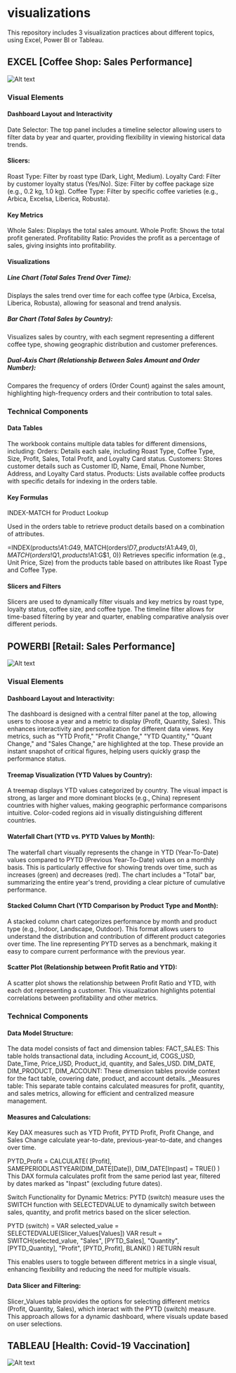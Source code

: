 # visualizations

This repository includes 3 visualization practices about different topics, using Excel, Power BI or Tableau.

## EXCEL [Coffee Shop: Sales Performance]
![Alt text](/demos/dashboard-excel.png "original photo")

### Visual Elements

#### Dashboard Layout and Interactivity
Date Selector: The top panel includes a timeline selector allowing users to filter data by year and quarter, providing flexibility in viewing historical data trends.

#### Slicers:
Roast Type: Filter by roast type (Dark, Light, Medium).
Loyalty Card: Filter by customer loyalty status (Yes/No).
Size: Filter by coffee package size (e.g., 0.2 kg, 1.0 kg).
Coffee Type: Filter by specific coffee varieties (e.g., Arbica, Excelsa, Liberica, Robusta).

#### Key Metrics
Whole Sales: Displays the total sales amount.
Whole Profit: Shows the total profit generated.
Profitability Ratio: Provides the profit as a percentage of sales, giving insights into profitability.

#### Visualizations
##### Line Chart (Total Sales Trend Over Time):
Displays the sales trend over time for each coffee type (Arbica, Excelsa, Liberica, Robusta), allowing for seasonal and trend analysis.
##### Bar Chart (Total Sales by Country):
Visualizes sales by country, with each segment representing a different coffee type, showing geographic distribution and customer preferences.
##### Dual-Axis Chart (Relationship Between Sales Amount and Order Number):
Compares the frequency of orders (Order Count) against the sales amount, highlighting high-frequency orders and their contribution to total sales.

### Technical Components

#### Data Tables
The workbook contains multiple data tables for different dimensions, including:
Orders: Details each sale, including Roast Type, Coffee Type, Size, Profit, Sales, Total Profit, and Loyalty Card status.
Customers: Stores customer details such as Customer ID, Name, Email, Phone Number, Address, and Loyalty Card status.
Products: Lists available coffee products with specific details for indexing in the orders table.

#### Key Formulas
INDEX-MATCH for Product Lookup

Used in the orders table to retrieve product details based on a combination of attributes.

=INDEX(products!$A$1:$G$49, MATCH(orders!$D7, products!$A$1:$A$49, 0), MATCH(orders!$Q$1, products!$A$1:$G$1, 0))
Retrieves specific information (e.g., Unit Price, Size) from the products table based on attributes like Roast Type and Coffee Type.

#### Slicers and Filters
Slicers are used to dynamically filter visuals and key metrics by roast type, loyalty status, coffee size, and coffee type. The timeline filter allows for time-based filtering by year and quarter, enabling comparative analysis over different periods.


## POWERBI [Retail: Sales Performance]
![Alt text](/demos/dashboard-powerbi.png "original photo")

### Visual Elements

#### Dashboard Layout and Interactivity:
The dashboard is designed with a central filter panel at the top, allowing users to choose a year and a metric to display (Profit, Quantity, Sales). This enhances interactivity and personalization for different data views. Key metrics, such as "YTD Profit," "Profit Change," "YTD Quantity," "Quant Change," and "Sales Change," are highlighted at the top. These provide an instant snapshot of critical figures, helping users quickly grasp the performance status.

#### Treemap Visualization (YTD Values by Country):
A treemap displays YTD values categorized by country. The visual impact is strong, as larger and more dominant blocks (e.g., China) represent countries with higher values, making geographic performance comparisons intuitive. Color-coded regions aid in visually distinguishing different countries.

#### Waterfall Chart (YTD vs. PYTD Values by Month):
The waterfall chart visually represents the change in YTD (Year-To-Date) values compared to PYTD (Previous Year-To-Date) values on a monthly basis. This is particularly effective for showing trends over time, such as increases (green) and decreases (red). The chart includes a "Total" bar, summarizing the entire year's trend, providing a clear picture of cumulative performance.

#### Stacked Column Chart (YTD Comparison by Product Type and Month):
A stacked column chart categorizes performance by month and product type (e.g., Indoor, Landscape, Outdoor). This format allows users to understand the distribution and contribution of different product categories over time. The line representing PYTD serves as a benchmark, making it easy to compare current performance with the previous year.

#### Scatter Plot (Relationship between Profit Ratio and YTD):
A scatter plot shows the relationship between Profit Ratio and YTD, with each dot representing a customer. This visualization highlights potential correlations between profitability and other metrics.

### Technical Components

#### Data Model Structure:
The data model consists of fact and dimension tables:
FACT_SALES: This table holds transactional data, including Account_id, COGS_USD, Date_Time, Price_USD, Product_id, quantity, and Sales_USD.
DIM_DATE, DIM_PRODUCT, DIM_ACCOUNT: These dimension tables provide context for the fact table, covering date, product, and account details.
_Measures table: This separate table contains calculated measures for profit, quantity, and sales metrics, allowing for efficient and centralized measure management.

#### Measures and Calculations:
Key DAX measures such as YTD Profit, PYTD Profit, Profit Change, and Sales Change calculate year-to-date, previous-year-to-date, and changes over time.

PYTD_Profit = 
CALCULATE(
    [Profit],
    SAMEPERIODLASTYEAR(DIM_DATE[Date]),
    DIM_DATE[Inpast] = TRUE()
)
This DAX formula calculates profit from the same period last year, filtered by dates marked as "Inpast" (excluding future dates).

Switch Functionality for Dynamic Metrics:
PYTD (switch) measure uses the SWITCH function with SELECTEDVALUE to dynamically switch between sales, quantity, and profit metrics based on the slicer selection.

PYTD (switch) =
VAR selected_value = SELECTEDVALUE(Slicer_Values[Values])
VAR result = SWITCH(selected_value,
    "Sales", [PYTD_Sales],
    "Quantity", [PYTD_Quantity],
    "Profit", [PYTD_Profit],
    BLANK()
)
RETURN result

This enables users to toggle between different metrics in a single visual, enhancing flexibility and reducing the need for multiple visuals.

#### Data Slicer and Filtering:
Slicer_Values table provides the options for selecting different metrics (Profit, Quantity, Sales), which interact with the PYTD (switch) measure. This approach allows for a dynamic dashboard, where visuals update based on user selections.

## TABLEAU [Health: Covid-19 Vaccination]
![Alt text](/demos/dashboard-tableau.png "original photo")
